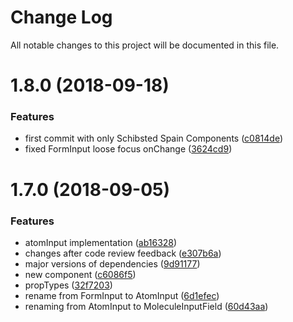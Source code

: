 # Change Log

All notable changes to this project will be documented in this file.

<a name="1.8.0"></a>
# 1.8.0 (2018-09-18)


### Features

* first commit with only Schibsted Spain Components ([c0814de](https://github.com/SUI-Components/sui-components/commit/c0814de))
* fixed FormInput loose focus onChange ([3624cd9](https://github.com/SUI-Components/sui-components/commit/3624cd9))



<a name="1.7.0"></a>
# 1.7.0 (2018-09-05)


### Features

* atomInput implementation ([ab16328](https://github.com/SUI-Components/sui-components/commit/ab16328))
* changes after code review feedback ([e307b6a](https://github.com/SUI-Components/sui-components/commit/e307b6a))
* major versions of dependencies ([9d91177](https://github.com/SUI-Components/sui-components/commit/9d91177))
* new component ([c6086f5](https://github.com/SUI-Components/sui-components/commit/c6086f5))
* propTypes ([32f7203](https://github.com/SUI-Components/sui-components/commit/32f7203))
* rename from FormInput to AtomInput ([6d1efec](https://github.com/SUI-Components/sui-components/commit/6d1efec))
* renaming from AtomInput to MoleculeInputField ([60d43aa](https://github.com/SUI-Components/sui-components/commit/60d43aa))



